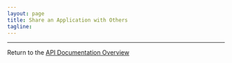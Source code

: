 ```yaml
---
layout: page
title: Share an Application with Others
tagline:
---
```




---
Return to the [API Documentation Overview](../index.md)
